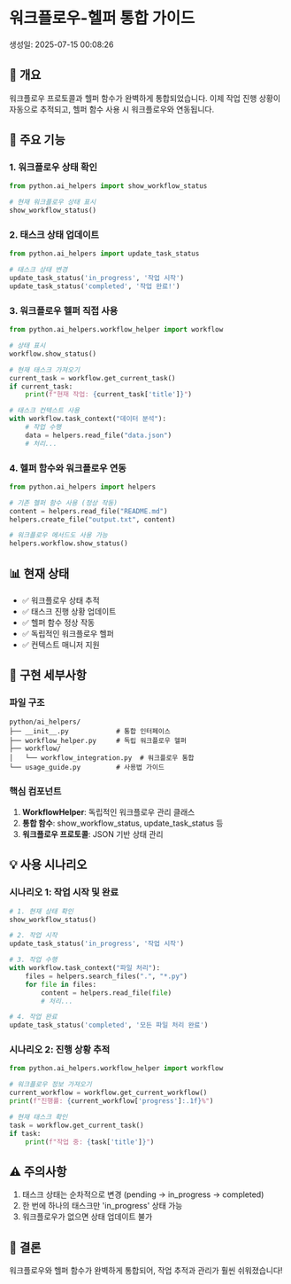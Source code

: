 # 워크플로우-헬퍼 통합 가이드

생성일: 2025-07-15 00:08:26

## 🎯 개요

워크플로우 프로토콜과 헬퍼 함수가 완벽하게 통합되었습니다. 이제 작업 진행 상황이 자동으로 추적되고, 헬퍼 함수 사용 시 워크플로우와 연동됩니다.

## 🚀 주요 기능

### 1. 워크플로우 상태 확인
```python
from python.ai_helpers import show_workflow_status

# 현재 워크플로우 상태 표시
show_workflow_status()
```

### 2. 태스크 상태 업데이트
```python
from python.ai_helpers import update_task_status

# 태스크 상태 변경
update_task_status('in_progress', '작업 시작')
update_task_status('completed', '작업 완료!')
```

### 3. 워크플로우 헬퍼 직접 사용
```python
from python.ai_helpers.workflow_helper import workflow

# 상태 표시
workflow.show_status()

# 현재 태스크 가져오기
current_task = workflow.get_current_task()
if current_task:
    print(f"현재 작업: {current_task['title']}")

# 태스크 컨텍스트 사용
with workflow.task_context("데이터 분석"):
    # 작업 수행
    data = helpers.read_file("data.json")
    # 처리...
```

### 4. 헬퍼 함수와 워크플로우 연동
```python
from python.ai_helpers import helpers

# 기존 헬퍼 함수 사용 (정상 작동)
content = helpers.read_file("README.md")
helpers.create_file("output.txt", content)

# 워크플로우 메서드도 사용 가능
helpers.workflow.show_status()
```

## 📊 현재 상태

- ✅ 워크플로우 상태 추적
- ✅ 태스크 진행 상황 업데이트
- ✅ 헬퍼 함수 정상 작동
- ✅ 독립적인 워크플로우 헬퍼
- ✅ 컨텍스트 매니저 지원

## 🔧 구현 세부사항

### 파일 구조
```
python/ai_helpers/
├── __init__.py            # 통합 인터페이스
├── workflow_helper.py     # 독립 워크플로우 헬퍼
├── workflow/
│   └── workflow_integration.py  # 워크플로우 통합
└── usage_guide.py         # 사용법 가이드
```

### 핵심 컴포넌트
1. **WorkflowHelper**: 독립적인 워크플로우 관리 클래스
2. **통합 함수**: show_workflow_status, update_task_status 등
3. **워크플로우 프로토콜**: JSON 기반 상태 관리

## 💡 사용 시나리오

### 시나리오 1: 작업 시작 및 완료
```python
# 1. 현재 상태 확인
show_workflow_status()

# 2. 작업 시작
update_task_status('in_progress', '작업 시작')

# 3. 작업 수행
with workflow.task_context("파일 처리"):
    files = helpers.search_files(".", "*.py")
    for file in files:
        content = helpers.read_file(file)
        # 처리...

# 4. 작업 완료
update_task_status('completed', '모든 파일 처리 완료')
```

### 시나리오 2: 진행 상황 추적
```python
from python.ai_helpers.workflow_helper import workflow

# 워크플로우 정보 가져오기
current_workflow = workflow.get_current_workflow()
print(f"진행률: {current_workflow['progress']:.1f}%")

# 현재 태스크 확인
task = workflow.get_current_task()
if task:
    print(f"작업 중: {task['title']}")
```

## ⚠️ 주의사항

1. 태스크 상태는 순차적으로 변경 (pending → in_progress → completed)
2. 한 번에 하나의 태스크만 'in_progress' 상태 가능
3. 워크플로우가 없으면 상태 업데이트 불가

## 🎉 결론

워크플로우와 헬퍼 함수가 완벽하게 통합되어, 작업 추적과 관리가 훨씬 쉬워졌습니다!
